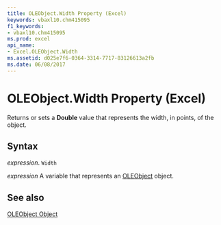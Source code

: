 ```yaml
---
title: OLEObject.Width Property (Excel)
keywords: vbaxl10.chm415095
f1_keywords:
- vbaxl10.chm415095
ms.prod: excel
api_name:
- Excel.OLEObject.Width
ms.assetid: d025e7f6-0364-3314-7717-83126613a2fb
ms.date: 06/08/2017
---
```



# OLEObject.Width Property (Excel)

Returns or sets a  **Double** value that represents the width, in points, of the object.


## Syntax

 _expression_. `Width`

 _expression_ A variable that represents an [OLEObject](Excel.OLEObject.md) object.


## See also


[OLEObject Object](Excel.OLEObject.md)

